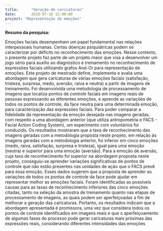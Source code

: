 ```yaml
---
title:      "Geração de caricaturas"
date:       2018-07-16 12:00:00
project: "Representação de emoções"
---
```


**Resumo da pesquisa:**

Emoções faciais desempenham um papel fundamental nas relações interpessoais humanas. Certas doenças psiquiátricas podem se caracterizar por déficits no reconhecimento das emoções. Nesse contexto, o presente projeto faz parte de um projeto maior que visa a desenvolver um jogo sério para auxílio ao diagnóstico e treinamento no reconhecimento de expressões faciais utilizando grafos And-Or para representação de emoções. Este projeto de mestrado define, implementa e avalia uma abordagem que gera caricaturas de várias emoções faciais (satisfação, tristeza, surpresa, medo, aversão, raiva e neutra) a partir de imagens de treinamento. Foi desenvolvida uma metodologia de processamento de imagens que localiza pontos de controle faciais em imagens reais de pessoas expressando as diferentes emoções, e aprende as variações de todos os pontos de controle, da face neutra para uma determinada emoção, para caracterização das expressões faciais. Para poder comparar a fidelidade da representação da emoção desejada nas imagens geradas, com respeito a uma abordagem anterior (que utiliza antropometria e FACS - Facial Action Coding System), um experimento com voluntários foi conduzido. Os resultados mostraram que a taxa de reconhecimento das imagens geradas com a metodologia proposta neste projeto, em relação às imagens geradas com a metodologia anterior, foi inferior em cinco emoções (medo, raiva, satisfação, surpresa e tristeza), igual para uma emoção (neutra) e superior para uma emoção (aversão). Para a emoção de aversão, cuja taxa de reconhecimento foi superior na abordagem proposta neste projeto, conseguiu-se aprender variações significativas de pontos de controle que não estão presentes nas unidades de ação que o FACS prevê para essa emoção. Esses dados sugerem que a proposta de aprender as variações de todos os pontos de controle da face pode ajudar em representar melhor as emoções faciais. Foram identificadas as possíveis causas para as taxas de reconhecimento inferiores das cinco emoções citadas, tanto na seleção da amostra de treinamento quanto nas etapas de processamento de imagens, as quais podem ser aperfeiçoadas a fim de melhorar a geração das caricaturas. Portanto, os resultados indicam que a abordagem apresentada é promissora, uma vez que considera todos os pontos de controle identificados em imagens reais e que o aperfeiçoamento de algumas fases do processo pode gerar caricaturas mais próximas das expressões reais, considerando diferentes intensidades das emoções
